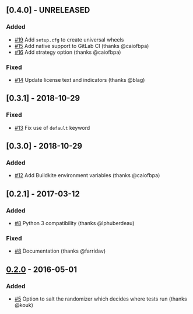 ## [0.4.0] - UNRELEASED
### Added
- [#19](https://github.com/dlanger/nose-parallel/pull/19) Add `setup.cfg` to create universal wheels
- [#15](https://github.com/dlanger/nose-parallel/pull/15) Add native support to GitLab CI (thanks @caiofbpa)
- [#16](https://github.com/dlanger/nose-parallel/pull/16) Add strategy option (thanks @caiofbpa)
### Fixed
- [#14](https://github.com/dlanger/nose-parallel/pull/14) Update license text and indicators (thanks @blag)

## [0.3.1] - 2018-10-29
### Fixed
- [#13](https://github.com/dlanger/nose-parallel/pull/13) Fix use of `default` keyword

## [0.3.0] - 2018-10-29
### Added
- [#12](https://github.com/dlanger/nose-parallel/pull/12) Add Buildkite environment variables (thanks @caiofbpa)

## [0.2.1] - 2017-03-12
### Added
- [#8](https://github.com/dlanger/nose-parallel/pull/8) Python 3 compatibility (thanks @lphuberdeau)
### Fixed
- [#8](https://github.com/dlanger/nose-parallel/pull/7) Documentation (thanks @farridav)


## [0.2.0] - 2016-05-01
### Added
- [#5](https://github.com/dlanger/nose-parallel/pull/5) Option to salt the randomizer which decides where tests run (thanks @kouk)


[0.2.0]: https://github.com/dlanger/nose-parallel/compare/2ccb175016cb4c492bb4e924adcb9ba5eac3ded0...0.2.0
